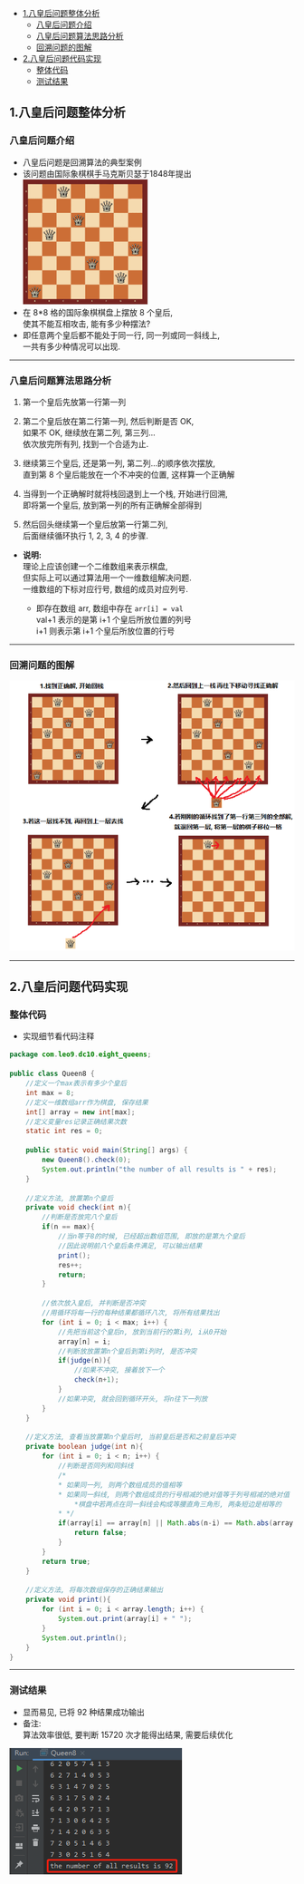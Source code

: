 <!-- TOC -->

- [1.八皇后问题整体分析](#1八皇后问题整体分析)
  - [八皇后问题介绍](#八皇后问题介绍)
  - [八皇后问题算法思路分析](#八皇后问题算法思路分析)
  - [回溯问题的图解](#回溯问题的图解)
- [2.八皇后问题代码实现](#2八皇后问题代码实现)
  - [整体代码](#整体代码)
  - [测试结果](#测试结果)

<!-- /TOC -->
## 1.八皇后问题整体分析
### 八皇后问题介绍
- 八皇后问题是回溯算法的典型案例   
- 该问题由国际象棋棋手马克斯贝瑟于1848年提出</br>
  ![八皇后问题](../99.images/2020-05-07-15-12-14.png)
- 在 8*8 格的国际象棋棋盘上摆放 8 个皇后,  
  使其不能互相攻击, 能有多少种摆法?
- 即任意两个皇后都不能处于同一行, 同一列或同一斜线上,  
  一共有多少种情况可以出现.

****
### 八皇后问题算法思路分析
1. 第一个皇后先放第一行第一列
   
2. 第二个皇后放在第二行第一列, 然后判断是否 OK,  
   如果不 OK, 继续放在第二列, 第三列...  
   依次放完所有列, 找到一个合适为止.

3. 继续第三个皇后, 还是第一列, 第二列...的顺序依次摆放,  
   直到第 8 个皇后能放在一个不冲突的位置, 这样算一个正确解

4. 当得到一个正确解时就将栈回退到上一个栈, 开始进行回溯,  
   即将第一个皇后, 放到第一列的所有正确解全部得到

5. 然后回头继续第一个皇后放第一行第二列,  
   后面继续循环执行 1, 2, 3, 4 的步骤.

- **说明:**  
  理论上应该创建一个二维数组来表示棋盘,  
  但实际上可以通过算法用一个一维数组解决问题.  
  一维数组的下标对应行号, 数组的成员对应列号.  
  
  - 即存在数组 arr, 数组中存在 `arr[i] = val`  
  val+1 表示的是第 i+1 个皇后所放位置的列号  
  i+1 则表示第 i+1 个皇后所放位置的行号

****
### 回溯问题的图解
![图解回溯](../99.images/2020-05-07-17-28-47.png)

****

## 2.八皇后问题代码实现
### 整体代码
- 实现细节看代码注释
```java
package com.leo9.dc10.eight_queens;

public class Queen8 {
    //定义一个max表示有多少个皇后
    int max = 8;
    //定义一维数组arr作为棋盘, 保存结果
    int[] array = new int[max];
    //定义变量res记录正确结果次数
    static int res = 0;

    public static void main(String[] args) {
        new Queen8().check(0);
        System.out.println("the number of all results is " + res);
    }

    //定义方法, 放置第n个皇后
    private void check(int n){
        //判断是否放完八个皇后
        if(n == max){
            //当n等于8的时候, 已经超出数组范围, 即放的是第九个皇后
            //因此说明前八个皇后条件满足, 可以输出结果
            print();
            res++;
            return;
        }

        //依次放入皇后, 并判断是否冲突
        //用循环将每一行的每种结果都循环八次, 将所有结果找出
        for (int i = 0; i < max; i++) {
            //先把当前这个皇后n, 放到当前行的第i列, i从0开始
            array[n] = i;
            //判断放放置第n个皇后到第i列时, 是否冲突
            if(judge(n)){
                //如果不冲突, 接着放下一个
                check(n+1);
            }
            //如果冲突, 就会回到循环开头, 将n往下一列放
        }
    }

    //定义方法, 查看当放置第n个皇后时, 当前皇后是否和之前皇后冲突
    private boolean judge(int n){
        for (int i = 0; i < n; i++) {
            //判断是否同列和同斜线
            /*
            * 如果同一列, 则两个数组成员的值相等
            * 如果同一斜线, 则两个数组成员的行号相减的绝对值等于列号相减的绝对值
                *棋盘中若两点在同一斜线会构成等腰直角三角形, 两条短边是相等的
            * */
            if(array[i] == array[n] || Math.abs(n-i) == Math.abs(array[n] - array[i])) {
                return false;
            }
        }
        return true;
    }

    //定义方法, 将每次数组保存的正确结果输出
    private void print(){
        for (int i = 0; i < array.length; i++) {
            System.out.print(array[i] + " ");
        }
        System.out.println();
    }
}

```

****
### 测试结果
- 显而易见, 已将 92 种结果成功输出
- 备注:  
  算法效率很低, 要判断 15720 次才能得出结果, 需要后续优化  
  
![八皇后测试结果](../99.images/2020-05-08-11-19-07.png)

